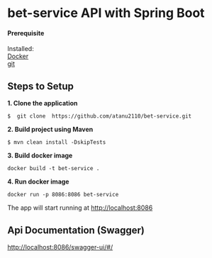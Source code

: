 # bet-service API with Spring Boot

#### Prerequisite 

Installed:   
[Docker](https://www.docker.com/)   
[git](https://www.digitalocean.com/community/tutorials/how-to-contribute-to-open-source-getting-started-with-git)  

## Steps to Setup

**1. Clone the application**

```
$  git clone  https://github.com/atanu2110/bet-service.git
```

**2. Build project using Maven**

```
$ mvn clean install -DskipTests
```

**3. Build docker image**

```
docker build -t bet-service .
```

**4. Run docker image**

```
docker run -p 8086:8086 bet-service
```

The app will start running at <http://localhost:8086>

## Api Documentation (Swagger)

<http://localhost:8086/swagger-ui/#/>